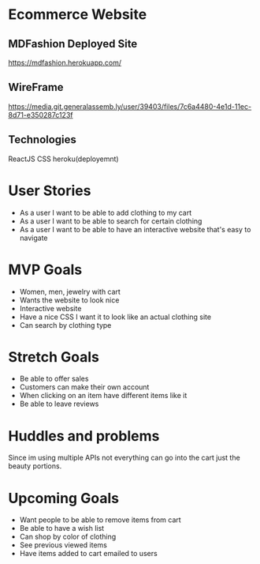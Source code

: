 # Ecommerce Website
## MDFashion Deployed Site
https://mdfashion.herokuapp.com/

## WireFrame
https://media.git.generalassemb.ly/user/39403/files/7c6a4480-4e1d-11ec-8d71-e350287c123f

## Technologies
ReactJS
CSS 
heroku(deployemnt)

# User Stories
- As a user I want to be able to add clothing to my cart
- As a user I want to be able to search for certain clothing
- As a user I want to be able to have an interactive website that's easy to navigate

# MVP Goals
- Women, men, jewelry with cart
- Wants the website to look nice
- Interactive website
- Have a nice CSS I want it to look like an actual clothing site
- Can search by clothing type

# Stretch Goals
- Be able to offer sales
- Customers can make their own account
- When clicking on an item have different items like it
- Be able to leave reviews

# Huddles and problems
Since im using multiple APIs not everything can go into the cart just the beauty portions.

# Upcoming Goals
- Want people to be able to remove items from cart
- Be able to have a wish list
- Can shop by color of clothing
- See previous viewed items
- Have items added to cart emailed to users
